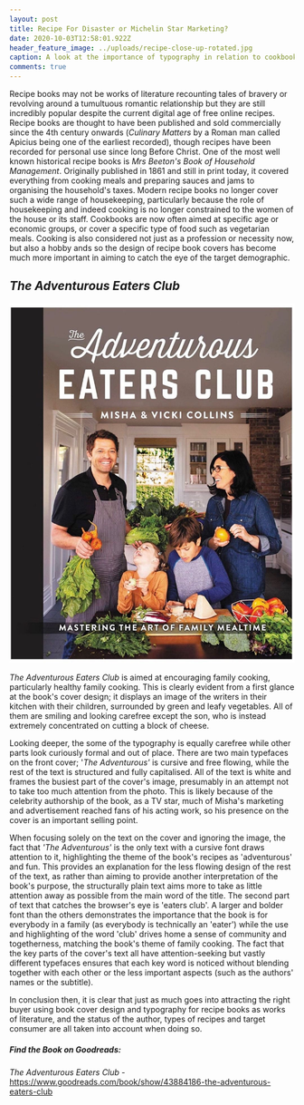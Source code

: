 ```yaml
---
layout: post
title: Recipe For Disaster or Michelin Star Marketing?
date: 2020-10-03T12:58:01.922Z
header_feature_image: ../uploads/recipe-close-up-rotated.jpg
caption: A look at the importance of typography in relation to cookbook cover designs.
comments: true
---
```

Recipe books may not be works of literature recounting tales of bravery or revolving around a tumultuous romantic relationship but they are still incredibly popular despite the current digital age of free online recipes. Recipe books are thought to have been published and sold commercially since the 4th century onwards (*Culinary Matters* by a Roman man called Apicius being one of the earliest recorded), though recipes have been recorded for personal use since long Before Christ. One of the most well known historical recipe books is *Mrs Beeton's Book of Household Management*. Originally published in 1861 and still in print today, it covered everything from cooking meals and preparing sauces and jams to organising the household's taxes. Modern recipe books no longer cover such a wide range of housekeeping, particularly because the role of housekeeping and indeed cooking is no longer constrained to the women of the house or its staff. Cookbooks are now often aimed at specific age or economic groups, or cover a specific type of food such as vegetarian meals. Cooking is also considered not just as a profession or necessity now, but also a hobby ands so the design of recipe book covers has become much more important in aiming to catch the eye of the target demographic. 

## *The Adventurous Eaters Club*

![](../uploads/misha-cookbook.jpg "The Adventurous Eaters Club")

*The Adventurous Eaters Club* is aimed at encouraging family cooking, particularly healthy family cooking. This is clearly evident from a first glance at the book's cover design; it displays an image of the writers in their kitchen with their children, surrounded by green and leafy vegetables. All of them are smiling and looking carefree except the son, who is instead extremely concentrated on cutting a block of cheese. 

Looking deeper, the some of the typography is equally carefree while other parts look curiously formal and out of place. There are two main typefaces on the front cover; '*The Adventurous'* is cursive and free flowing, while the rest of the text is structured and fully capitalised. All of the text is white and frames the busiest part of the cover's image, presumably in an attempt not to take too much attention from the photo. This is likely because of the celebrity authorship of the book, as a TV star, much of Misha's marketing and advertisement reached fans of his acting work, so his presence on the cover is an important selling point. 

When focusing solely on the text on the cover and ignoring the image, the fact that *'The Adventurous'* is the only text with a cursive font draws attention to it, highlighting the theme of the book's recipes as 'adventurous' and fun. This provides an explanation for the less flowing design of the rest of the text, as rather than aiming to provide another interpretation of the book's purpose, the structurally plain text aims more to take as little attention away as possible from the main word of the title. The second part of text that catches the browser's eye is 'eaters club'. A larger and bolder font than the others demonstrates the importance that the book is for everybody in a family (as everybody is technically an 'eater') while the use and highlighting of the word 'club' drives home a sense of community and togetherness, matching the book's theme of family cooking. The fact that the key parts of the cover's text all have attention-seeking but vastly different typefaces ensures that each key word is noticed without blending together with each other or the less important aspects (such as the authors' names or the subtitle).

In conclusion then, it is clear that just as much goes into attracting the right buyer using book cover design and typography for recipe books as works of literature, and the status of the author, types of recipes and target consumer are all taken into account when doing so.

##### Find the Book on Goodreads:

*The Adventurous Eaters Club -* <https://www.goodreads.com/book/show/43884186-the-adventurous-eaters-club>